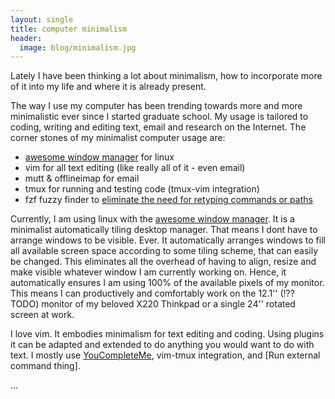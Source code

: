 ```yaml
---
layout: single
title: computer minimalism
header:
  image: blog/minimalism.jpg
---
```

 
Lately I have been thinking a lot about minimalism, how to incorporate
more of it into my life and where it is already present.

The way I use my computer has been trending towards more and more
minimalistic ever since I started graduate school. My usage is tailored
to coding, writing and editing text, email and research on the
Internet. The corner stones of my minimalist computer usage are:

* [awesome window manager](https://awesomewm.org/) for linux
* vim for all text editing (like really all of it - even email)
* mutt & offlineimap for email
* tmux for running and testing code (tmux-vim integration)
* fzf fuzzy finder to [eliminate the need for retyping commands or paths](blog/stop-retyping-commands/)

Currently, I am using linux with the [awesome window
manager](https://awesomewm.org/). It is a minimalist automatically
tiling desktop manager. That means I
dont have to arrange windows to be visible. Ever. It automatically
arranges windows to fill all available screen space according to some
tiling scheme, that can easily be changed.
This eliminates all the overhead of having to align, resize and make
visible whatever window I am currently working on. Hence, it
automatically ensures I am using 100% of the available pixels of
my monitor. This means I can productively and comfortably work on the
12.1'' (!?? TODO) monitor of my beloved X220 Thinkpad or a single 24''
rotated screen at work.

I love vim. It embodies minimalism for text editing and coding. Using
plugins it can be adapted and extended to do anything you would want to
do with text. I mostly use [YouCompleteMe](), vim-tmux integration, and
[Run external command thing].

...
